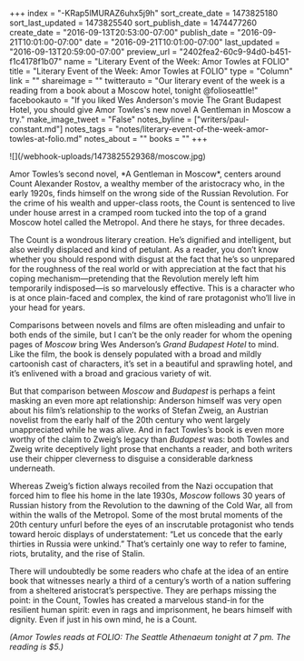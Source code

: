 +++
index = "-KRap5lMURAZ6uhx5j9h"
sort_create_date = 1473825180
sort_last_updated = 1473825540
sort_publish_date = 1474477260
create_date = "2016-09-13T20:53:00-07:00"
publish_date = "2016-09-21T10:01:00-07:00"
date = "2016-09-21T10:01:00-07:00"
last_updated = "2016-09-13T20:59:00-07:00"
preview_url = "2402fea2-60c9-94d0-b451-f1c4178f1b07"
name = "Literary Event of the Week: Amor Towles at FOLIO"
title = "Literary Event of the Week: Amor Towles at FOLIO"
type = "Column"
link = ""
shareimage = ""
twitterauto = "Our literary event of the week is a reading from a book about a Moscow hotel, tonight @folioseattle!"
facebookauto = "If you liked Wes Anderson's movie The Grant Budapest Hotel, you should give Amor Towles's new novel A Gentleman in Moscow a try."
make_image_tweet = "False"
notes_byline = ["writers/paul-constant.md"]
notes_tags = "notes/literary-event-of-the-week-amor-towles-at-folio.md"
notes_about = ""
books = ""
+++
<p class="image-left">![](/webhook-uploads/1473825529368/moscow.jpg)</p>
Amor Towles’s second novel, *A Gentleman in Moscow*, centers around Count Alexander Rostov, a wealthy member of the aristocracy who, in the early 1920s, finds himself on the wrong side of the Russian Revolution. For the crime of his wealth and upper-class roots, the Count is sentenced to live under house arrest in a cramped room tucked into the top of a grand Moscow hotel called the Metropol. And there he stays, for three decades.

The Count is a wondrous literary creation. He’s dignified and intelligent, but also weirdly displaced and kind of petulant. As a reader, you don’t know whether you should respond with disgust at the fact that he’s so unprepared for the roughness of the real world or with appreciation at the fact that his coping mechanism—pretending that the Revolution merely left him temporarily indisposed—is so marvelously effective. This is a character who is at once plain-faced and complex, the kind of rare protagonist who’ll live in your head for years.

Comparisons between novels and films are often misleading and unfair to both ends of the simile, but I can’t be the only reader for whom the opening pages of *Moscow* bring Wes Anderson’s *Grand Budapest Hotel* to mind. Like the film, the book is densely populated with a broad and mildly cartoonish cast of characters, it’s set in a beautiful and sprawling hotel, and it’s enlivened with a broad and gracious variety of wit. 

But that comparison between *Moscow* and *Budapest* is perhaps a feint masking an even more apt relationship: Anderson himself was very open about his film’s relationship to the works of Stefan Zweig, an Austrian novelist from the early half of the 20th century who went largely unappreciated while he was alive. And in fact Towles’s book is even more worthy of the claim to Zweig’s legacy than *Budapest* was: both Towles and Zweig write deceptively light prose that enchants a reader, and both writers use their chipper cleverness to disguise a considerable darkness underneath.

Whereas Zweig’s fiction always recoiled from the Nazi occupation that forced him to flee his home in the late 1930s, *Moscow* follows 30 years of Russian history from the Revolution to the dawning of the Cold War, all from within the walls of the Metropol. Some of the most brutal moments of the 20th century unfurl before the eyes of an inscrutable protagonist who tends toward heroic displays of understatement: “Let us concede that the early thirties in Russia were unkind.” That’s certainly one way to refer to famine, riots, brutality, and the rise of Stalin.

There will undoubtedly be some readers who chafe at the idea of an entire book that witnesses nearly a third of a century’s worth of a nation suffering from a sheltered aristocrat’s perspective. They are perhaps missing the point: in the Count, Towles has created a marvelous stand-in for the resilient human spirit: even in rags and imprisonment, he bears himself with dignity. Even if just in his own mind, he is a Count.

*(Amor Towles reads at FOLIO: The Seattle Athenaeum tonight at 7 pm. The reading is $5.)*
